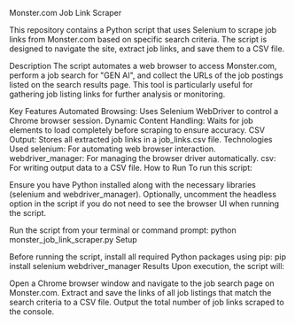 Monster.com Job Link Scraper

This repository contains a Python script that uses Selenium to scrape job links from Monster.com based on specific search criteria. The script is designed to navigate the site, extract job links, and save them to a CSV file.

Description
The script automates a web browser to access Monster.com, perform a job search for "GEN AI", and collect the URLs of the job postings listed on the search results page. This tool is particularly useful for gathering job listing links for further analysis or monitoring.

Key Features
Automated Browsing: Uses Selenium WebDriver to control a Chrome browser session.
Dynamic Content Handling: Waits for job elements to load completely before scraping to ensure accuracy.
CSV Output: Stores all extracted job links in a job_links.csv file.
Technologies Used
selenium: For automating web browser interaction.
webdriver_manager: For managing the browser driver automatically.
csv: For writing output data to a CSV file.
How to Run
To run this script:

Ensure you have Python installed along with the necessary libraries (selenium and webdriver_manager).
Optionally, uncomment the headless option in the script if you do not need to see the browser UI when running the script.

Run the script from your terminal or command prompt:
python monster_job_link_scraper.py
Setup

Before running the script, install all required Python packages using pip:
pip install selenium webdriver_manager
Results
Upon execution, the script will:

Open a Chrome browser window and navigate to the job search page on Monster.com.
Extract and save the links of all job listings that match the search criteria to a CSV file.
Output the total number of job links scraped to the console.